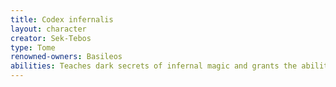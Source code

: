 ```yaml
---
title: Codex infernalis
layout: character
creator: Sek-Tebos
type: Tome
renowned-owners: Basileos
abilities: Teaches dark secrets of infernal magic and grants the ability to summon and make deals with Sek-Tebos or his subject demons.
---
```


